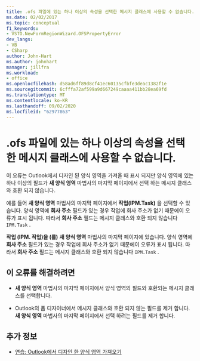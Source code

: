 ```yaml
---
title: .ofs 파일에 있는 하나 이상의 속성을 선택한 메시지 클래스에 사용할 수 없습니다.
ms.date: 02/02/2017
ms.topic: conceptual
f1_keywords:
- VSTO.NewFormRegionWizard.OFSPropertyError
dev_langs:
- VB
- CSharp
author: John-Hart
ms.author: johnhart
manager: jillfra
ms.workload:
- office
ms.openlocfilehash: d58ad6ff89d8cf41ec60135cfbfe3deac1382f1e
ms.sourcegitcommit: 6cfffa72af599a9d667249caaaa411bb28ea69fd
ms.translationtype: MT
ms.contentlocale: ko-KR
ms.lasthandoff: 09/02/2020
ms.locfileid: "62977863"
---
```

# <a name="one-or-more-properties-in-the-ofs-file-are-not-valid-for-the-message-class-selected"></a>.ofs 파일에 있는 하나 이상의 속성을 선택한 메시지 클래스에 사용할 수 없습니다.
  이 오류는 Outlook에서 디자인 된 양식 영역을 가져올 때 표시 되지만 양식 영역에 있는 하나 이상의 필드가 **새 양식 영역** 마법사의 마지막 페이지에서 선택 하는 메시지 클래스와 호환 되지 않습니다.

예를 들어 **새 양식 영역** 마법사의 마지막 페이지에서 **작업(IPM.Task)** 을 선택할 수 있습니다. 양식 영역에 **회사 주소** 필드가 있는 경우 작업에 회사 주소가 없기 때문에이 오류가 표시 됩니다. 따라서 **회사 주소** 필드는 메시지 클래스와 호환 되지 않습니다 `IPM.Task` .

 **작업 (IPM. 작업)을 (를)** **새 양식 영역** 마법사의 마지막 페이지에 있습니다. 양식 영역에 **회사 주소** 필드가 있는 경우 작업에 회사 주소가 없기 때문에이 오류가 표시 됩니다. 따라서 **회사 주소** 필드는 메시지 클래스와 호환 되지 않습니다 `IPM.Task` .

## <a name="to-correct-this-error"></a>이 오류를 해결하려면

- **새 양식 영역** 마법사의 마지막 페이지에서 양식 영역의 필드와 호환되는 메시지 클래스를 선택합니다.

- Outlook의 폼 디자이너에서 메시지 클래스와 호환 되지 않는 필드를 제거 합니다. **새 양식 영역** 마법사의 마지막 페이지에서 선택 하려는 필드를 제거 합니다.

## <a name="see-also"></a>추가 정보
- [연습: Outlook에서 디자인 한 양식 영역 가져오기](../vsto/walkthrough-importing-a-form-region-that-is-designed-in-outlook.md)

